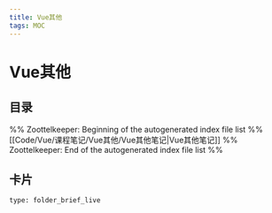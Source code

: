 ```yaml
---
title: Vue其他
tags: MOC
---
```

# Vue其他

## 目录



%% Zoottelkeeper: Beginning of the autogenerated index file list  %%
 [[Code/Vue/课程笔记/Vue其他/Vue其他笔记|Vue其他笔记]]
%% Zoottelkeeper: End of the autogenerated index file list  %%












## 卡片

```ccard
type: folder_brief_live
```



















